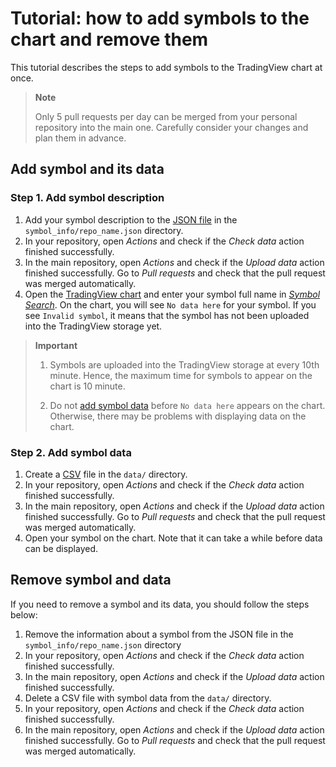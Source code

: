 # Tutorial: how to add symbols to the chart and remove them

This tutorial describes the steps to add symbols to the TradingView chart at once.

> __Note__
>
> Only 5 pull requests per day can be merged from your personal repository into the main one.
> Carefully consider your changes and plan them in advance.

## Add symbol and its data

### Step 1. Add symbol description

1. Add your symbol description to the [JSON file](data.md#symbol_info-format) in the `symbol_info/repo_name.json` directory.
2. In your repository, open *Actions* and check if the *Check data* action finished successfully.
3. In the main repository, open *Actions* and check if the *Upload data* action finished successfully. Go to *Pull requests* and check that the pull request was merged automatically.
4. Open the [TradingView chart][tv-chart] and enter your symbol full name in [*Symbol Search*](ui.md#symbol-search).
    On the chart, you will see `No data here` for your symbol.
    If you see `Invalid symbol`, it means that the symbol has not been uploaded into the TradingView storage yet.

>__Important__
>
> 1. Symbols are uploaded into the TradingView storage at every 10th minute.
> Hence, the maximum time for symbols to appear on the chart is 10 minute.
>
> 2. Do not [add symbol data](#step-2-add-symbol-data) before `No data here` appears on the chart.
> Otherwise, there may be problems with displaying data on the chart.

### Step 2. Add symbol data

1. Create a [CSV](data.md#data-format) file in the `data/` directory.
2. In your repository, open *Actions* and check if the *Check data* action finished successfully.
3. In the main repository, open *Actions* and check if the *Upload data* action finished successfully. Go to *Pull requests* and check that the pull request was merged automatically.
4. Open your symbol on the chart. Note that it can take a while before data can be displayed.

## Remove symbol and data

If you need to remove a symbol and its data, you should follow the steps below:

1. Remove the information about a symbol from the JSON file in the `symbol_info/repo_name.json` directory
2. In your repository, open *Actions* and check if the *Check data* action finished successfully.
3. In the main repository, open *Actions* and check if the *Upload data* action finished successfully.
4. Delete a CSV file with symbol data from the `data/` directory.
5. In your repository, open *Actions* and check if the *Check data* action finished successfully.
6. In the main repository, open *Actions* and check if the *Upload data* action finished successfully. Go to *Pull requests* and check that the pull request was merged automatically.

[tv-chart]: https://www.tradingview.com/chart/
